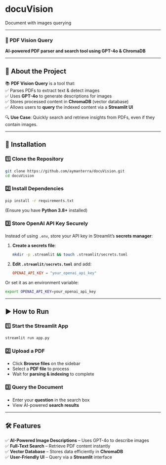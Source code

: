 # docuVision
Document with images querying

---

### **📄 PDF Vision Query**  
**AI-powered PDF parser and search tool using GPT-4o & ChromaDB**  

---

## **📝 About the Project**  
📚 **PDF Vision Query** is a tool that:  
✅ Parses PDFs to extract text & detect images  
✅ Uses **GPT-4o** to generate descriptions for images  
✅ Stores processed content in **ChromaDB** (vector database)  
✅ Allows users to **query** the indexed content via a **Streamlit UI**  

🔍 **Use Case**: Quickly search and retrieve insights from PDFs, even if they contain images.  

---

## **🚀 Installation**  
### **1️⃣ Clone the Repository**
```bash
git clone https://github.com/aymanterra/docuVision.git
cd docuVision
```

### **2️⃣ Install Dependencies**
```bash
pip install -r requirements.txt
```
(Ensure you have **Python 3.8+** installed)

### **3️⃣ Store OpenAI API Key Securely**
Instead of using `.env`, store your API key in Streamlit’s **secrets manager**:

1. **Create a secrets file**:
   ```bash
   mkdir -p .streamlit && touch .streamlit/secrets.toml
   ```

2. **Edit `.streamlit/secrets.toml`** and add:
   ```toml
   OPENAI_API_KEY = "your_openai_api_key"
   ```

Or set it as an environment variable:  
```bash
export OPENAI_API_KEY=your_openai_api_key
```

---

## **▶️ How to Run**
### **1️⃣ Start the Streamlit App**
```bash
streamlit run app.py
```

### **2️⃣ Upload a PDF**
- Click **Browse files** on the sidebar  
- Select a **PDF file** to process  
- Wait for **parsing & indexing** to complete  

### **3️⃣ Query the Document**
- Enter your **question** in the search box  
- View AI-powered **search results**  

---

## **🛠 Features**
✅ **AI-Powered Image Descriptions** – Uses GPT-4o to describe images  
✅ **Full-Text Search** – Retrieve PDF content instantly  
✅ **Vector Database** – Stores data efficiently in **ChromaDB**  
✅ **User-Friendly UI** – Query via a **Streamlit** interface  
